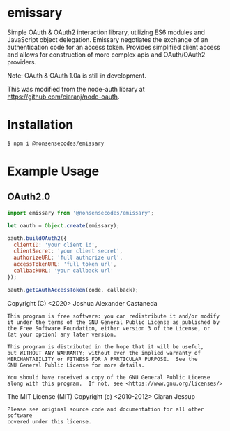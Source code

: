emissary
=========
Simple OAuth & OAuth2 interaction library, utilizing ES6 modules and JavaScript object delegation.  Emissary negotiates the exchange of an authentication code for an access token. Provides simplified client access and allows for construction of more complex apis and OAuth/OAuth2 providers.

Note: OAuth & OAuth 1.0a is still in development.

This was modified from the node-auth library at https://github.com/ciaranj/node-oauth.

Installation
=============

    $ npm i @nonsensecodes/emissary


Example Usage
==============

## OAuth2.0 
```javascript
import emissary from '@nonsensecodes/emissary';

let oauth = Object.create(emissary);

oauth.buildOAuth2({
  clientID: 'your client id',
  clientSecret: 'your client secret',
  authorizeURL: 'full authorize url',
  accessTokenURL: 'full token url',
  callbackURL: 'your callback url'
});

oauth.getOAuthAccessToken(code, callback);
```

Copyright (C) <2020>  Joshua Alexander Castaneda

    This program is free software: you can redistribute it and/or modify
    it under the terms of the GNU General Public License as published by
    the Free Software Foundation, either version 3 of the License, or
    (at your option) any later version.

    This program is distributed in the hope that it will be useful,
    but WITHOUT ANY WARRANTY; without even the implied warranty of
    MERCHANTABILITY or FITNESS FOR A PARTICULAR PURPOSE.  See the
    GNU General Public License for more details.

    You should have received a copy of the GNU General Public License
    along with this program.  If not, see <https://www.gnu.org/licenses/>
    

The MIT License (MIT)
Copyright (c) <2010-2012> Ciaran Jessup
    
    Please see original source code and documentation for all other software
    covered under this license.